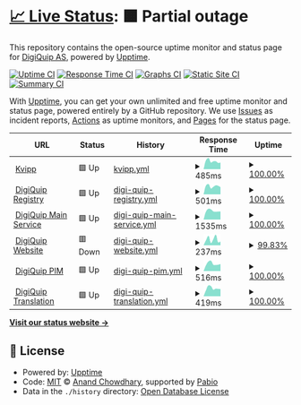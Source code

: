 # [📈 Live Status](https://status.kvipp.io): <!--live status--> **🟧 Partial outage**

This repository contains the open-source uptime monitor and status page for [DigiQuip AS](https://digiquip.no), powered by [Upptime](https://github.com/upptime/upptime).

[![Uptime CI](https://github.com/digiquip/Upptime/workflows/Uptime%20CI/badge.svg)](https://github.com/digiquip/Upptime/actions?query=workflow%3A%22Uptime+CI%22)
[![Response Time CI](https://github.com/digiquip/Upptime/workflows/Response%20Time%20CI/badge.svg)](https://github.com/digiquip/Upptime/actions?query=workflow%3A%22Response+Time+CI%22)
[![Graphs CI](https://github.com/digiquip/Upptime/workflows/Graphs%20CI/badge.svg)](https://github.com/digiquip/Upptime/actions?query=workflow%3A%22Graphs+CI%22)
[![Static Site CI](https://github.com/digiquip/Upptime/workflows/Static%20Site%20CI/badge.svg)](https://github.com/digiquip/Upptime/actions?query=workflow%3A%22Static+Site+CI%22)
[![Summary CI](https://github.com/digiquip/Upptime/workflows/Summary%20CI/badge.svg)](https://github.com/digiquip/Upptime/actions?query=workflow%3A%22Summary+CI%22)

With [Upptime](https://upptime.js.org), you can get your own unlimited and free uptime monitor and status page, powered entirely by a GitHub repository. We use [Issues](https://github.com/digiquip/Upptime/issues) as incident reports, [Actions](https://github.com/digiquip/Upptime/actions) as uptime monitors, and [Pages](https://status.kvipp.io) for the status page.

<!--start: status pages-->
<!-- This summary is generated by Upptime (https://github.com/upptime/upptime) -->
<!-- Do not edit this manually, your changes will be overwritten -->
<!-- prettier-ignore -->
| URL | Status | History | Response Time | Uptime |
| --- | ------ | ------- | ------------- | ------ |
| <img alt="" src="https://icons.duckduckgo.com/ip3/kvipp.it.ico" height="13"> [Kvipp](https://kvipp.it) | 🟩 Up | [kvipp.yml](https://github.com/digiquip/Upptime/commits/HEAD/history/kvipp.yml) | <details><summary><img alt="Response time graph" src="./graphs/kvipp/response-time-week.png" height="20"> 485ms</summary><br><a href="https://status.kvipp.io/history/kvipp"><img alt="Response time 466" src="https://img.shields.io/endpoint?url=https%3A%2F%2Fraw.githubusercontent.com%2Fdigiquip%2FUpptime%2FHEAD%2Fapi%2Fkvipp%2Fresponse-time.json"></a><br><a href="https://status.kvipp.io/history/kvipp"><img alt="24-hour response time 403" src="https://img.shields.io/endpoint?url=https%3A%2F%2Fraw.githubusercontent.com%2Fdigiquip%2FUpptime%2FHEAD%2Fapi%2Fkvipp%2Fresponse-time-day.json"></a><br><a href="https://status.kvipp.io/history/kvipp"><img alt="7-day response time 485" src="https://img.shields.io/endpoint?url=https%3A%2F%2Fraw.githubusercontent.com%2Fdigiquip%2FUpptime%2FHEAD%2Fapi%2Fkvipp%2Fresponse-time-week.json"></a><br><a href="https://status.kvipp.io/history/kvipp"><img alt="30-day response time 466" src="https://img.shields.io/endpoint?url=https%3A%2F%2Fraw.githubusercontent.com%2Fdigiquip%2FUpptime%2FHEAD%2Fapi%2Fkvipp%2Fresponse-time-month.json"></a><br><a href="https://status.kvipp.io/history/kvipp"><img alt="1-year response time 466" src="https://img.shields.io/endpoint?url=https%3A%2F%2Fraw.githubusercontent.com%2Fdigiquip%2FUpptime%2FHEAD%2Fapi%2Fkvipp%2Fresponse-time-year.json"></a></details> | <details><summary><a href="https://status.kvipp.io/history/kvipp">100.00%</a></summary><a href="https://status.kvipp.io/history/kvipp"><img alt="All-time uptime 100.00%" src="https://img.shields.io/endpoint?url=https%3A%2F%2Fraw.githubusercontent.com%2Fdigiquip%2FUpptime%2FHEAD%2Fapi%2Fkvipp%2Fuptime.json"></a><br><a href="https://status.kvipp.io/history/kvipp"><img alt="24-hour uptime 100.00%" src="https://img.shields.io/endpoint?url=https%3A%2F%2Fraw.githubusercontent.com%2Fdigiquip%2FUpptime%2FHEAD%2Fapi%2Fkvipp%2Fuptime-day.json"></a><br><a href="https://status.kvipp.io/history/kvipp"><img alt="7-day uptime 100.00%" src="https://img.shields.io/endpoint?url=https%3A%2F%2Fraw.githubusercontent.com%2Fdigiquip%2FUpptime%2FHEAD%2Fapi%2Fkvipp%2Fuptime-week.json"></a><br><a href="https://status.kvipp.io/history/kvipp"><img alt="30-day uptime 100.00%" src="https://img.shields.io/endpoint?url=https%3A%2F%2Fraw.githubusercontent.com%2Fdigiquip%2FUpptime%2FHEAD%2Fapi%2Fkvipp%2Fuptime-month.json"></a><br><a href="https://status.kvipp.io/history/kvipp"><img alt="1-year uptime 100.00%" src="https://img.shields.io/endpoint?url=https%3A%2F%2Fraw.githubusercontent.com%2Fdigiquip%2FUpptime%2FHEAD%2Fapi%2Fkvipp%2Fuptime-year.json"></a></details>
| <img alt="" src="https://icons.duckduckgo.com/ip3/registry.kvipp.io.ico" height="13"> [DigiQuip Registry](https://registry.kvipp.io) | 🟩 Up | [digi-quip-registry.yml](https://github.com/digiquip/Upptime/commits/HEAD/history/digi-quip-registry.yml) | <details><summary><img alt="Response time graph" src="./graphs/digi-quip-registry/response-time-week.png" height="20"> 501ms</summary><br><a href="https://status.kvipp.io/history/digi-quip-registry"><img alt="Response time 488" src="https://img.shields.io/endpoint?url=https%3A%2F%2Fraw.githubusercontent.com%2Fdigiquip%2FUpptime%2FHEAD%2Fapi%2Fdigi-quip-registry%2Fresponse-time.json"></a><br><a href="https://status.kvipp.io/history/digi-quip-registry"><img alt="24-hour response time 438" src="https://img.shields.io/endpoint?url=https%3A%2F%2Fraw.githubusercontent.com%2Fdigiquip%2FUpptime%2FHEAD%2Fapi%2Fdigi-quip-registry%2Fresponse-time-day.json"></a><br><a href="https://status.kvipp.io/history/digi-quip-registry"><img alt="7-day response time 501" src="https://img.shields.io/endpoint?url=https%3A%2F%2Fraw.githubusercontent.com%2Fdigiquip%2FUpptime%2FHEAD%2Fapi%2Fdigi-quip-registry%2Fresponse-time-week.json"></a><br><a href="https://status.kvipp.io/history/digi-quip-registry"><img alt="30-day response time 488" src="https://img.shields.io/endpoint?url=https%3A%2F%2Fraw.githubusercontent.com%2Fdigiquip%2FUpptime%2FHEAD%2Fapi%2Fdigi-quip-registry%2Fresponse-time-month.json"></a><br><a href="https://status.kvipp.io/history/digi-quip-registry"><img alt="1-year response time 488" src="https://img.shields.io/endpoint?url=https%3A%2F%2Fraw.githubusercontent.com%2Fdigiquip%2FUpptime%2FHEAD%2Fapi%2Fdigi-quip-registry%2Fresponse-time-year.json"></a></details> | <details><summary><a href="https://status.kvipp.io/history/digi-quip-registry">100.00%</a></summary><a href="https://status.kvipp.io/history/digi-quip-registry"><img alt="All-time uptime 100.00%" src="https://img.shields.io/endpoint?url=https%3A%2F%2Fraw.githubusercontent.com%2Fdigiquip%2FUpptime%2FHEAD%2Fapi%2Fdigi-quip-registry%2Fuptime.json"></a><br><a href="https://status.kvipp.io/history/digi-quip-registry"><img alt="24-hour uptime 100.00%" src="https://img.shields.io/endpoint?url=https%3A%2F%2Fraw.githubusercontent.com%2Fdigiquip%2FUpptime%2FHEAD%2Fapi%2Fdigi-quip-registry%2Fuptime-day.json"></a><br><a href="https://status.kvipp.io/history/digi-quip-registry"><img alt="7-day uptime 100.00%" src="https://img.shields.io/endpoint?url=https%3A%2F%2Fraw.githubusercontent.com%2Fdigiquip%2FUpptime%2FHEAD%2Fapi%2Fdigi-quip-registry%2Fuptime-week.json"></a><br><a href="https://status.kvipp.io/history/digi-quip-registry"><img alt="30-day uptime 100.00%" src="https://img.shields.io/endpoint?url=https%3A%2F%2Fraw.githubusercontent.com%2Fdigiquip%2FUpptime%2FHEAD%2Fapi%2Fdigi-quip-registry%2Fuptime-month.json"></a><br><a href="https://status.kvipp.io/history/digi-quip-registry"><img alt="1-year uptime 100.00%" src="https://img.shields.io/endpoint?url=https%3A%2F%2Fraw.githubusercontent.com%2Fdigiquip%2FUpptime%2FHEAD%2Fapi%2Fdigi-quip-registry%2Fuptime-year.json"></a></details>
| <img alt="" src="https://icons.duckduckgo.com/ip3/demo.digiquip.com.ico" height="13"> [DigiQuip Main Service](https://demo.digiquip.com/) | 🟩 Up | [digi-quip-main-service.yml](https://github.com/digiquip/Upptime/commits/HEAD/history/digi-quip-main-service.yml) | <details><summary><img alt="Response time graph" src="./graphs/digi-quip-main-service/response-time-week.png" height="20"> 1535ms</summary><br><a href="https://status.kvipp.io/history/digi-quip-main-service"><img alt="Response time 1551" src="https://img.shields.io/endpoint?url=https%3A%2F%2Fraw.githubusercontent.com%2Fdigiquip%2FUpptime%2FHEAD%2Fapi%2Fdigi-quip-main-service%2Fresponse-time.json"></a><br><a href="https://status.kvipp.io/history/digi-quip-main-service"><img alt="24-hour response time 1424" src="https://img.shields.io/endpoint?url=https%3A%2F%2Fraw.githubusercontent.com%2Fdigiquip%2FUpptime%2FHEAD%2Fapi%2Fdigi-quip-main-service%2Fresponse-time-day.json"></a><br><a href="https://status.kvipp.io/history/digi-quip-main-service"><img alt="7-day response time 1535" src="https://img.shields.io/endpoint?url=https%3A%2F%2Fraw.githubusercontent.com%2Fdigiquip%2FUpptime%2FHEAD%2Fapi%2Fdigi-quip-main-service%2Fresponse-time-week.json"></a><br><a href="https://status.kvipp.io/history/digi-quip-main-service"><img alt="30-day response time 1551" src="https://img.shields.io/endpoint?url=https%3A%2F%2Fraw.githubusercontent.com%2Fdigiquip%2FUpptime%2FHEAD%2Fapi%2Fdigi-quip-main-service%2Fresponse-time-month.json"></a><br><a href="https://status.kvipp.io/history/digi-quip-main-service"><img alt="1-year response time 1551" src="https://img.shields.io/endpoint?url=https%3A%2F%2Fraw.githubusercontent.com%2Fdigiquip%2FUpptime%2FHEAD%2Fapi%2Fdigi-quip-main-service%2Fresponse-time-year.json"></a></details> | <details><summary><a href="https://status.kvipp.io/history/digi-quip-main-service">100.00%</a></summary><a href="https://status.kvipp.io/history/digi-quip-main-service"><img alt="All-time uptime 100.00%" src="https://img.shields.io/endpoint?url=https%3A%2F%2Fraw.githubusercontent.com%2Fdigiquip%2FUpptime%2FHEAD%2Fapi%2Fdigi-quip-main-service%2Fuptime.json"></a><br><a href="https://status.kvipp.io/history/digi-quip-main-service"><img alt="24-hour uptime 100.00%" src="https://img.shields.io/endpoint?url=https%3A%2F%2Fraw.githubusercontent.com%2Fdigiquip%2FUpptime%2FHEAD%2Fapi%2Fdigi-quip-main-service%2Fuptime-day.json"></a><br><a href="https://status.kvipp.io/history/digi-quip-main-service"><img alt="7-day uptime 100.00%" src="https://img.shields.io/endpoint?url=https%3A%2F%2Fraw.githubusercontent.com%2Fdigiquip%2FUpptime%2FHEAD%2Fapi%2Fdigi-quip-main-service%2Fuptime-week.json"></a><br><a href="https://status.kvipp.io/history/digi-quip-main-service"><img alt="30-day uptime 100.00%" src="https://img.shields.io/endpoint?url=https%3A%2F%2Fraw.githubusercontent.com%2Fdigiquip%2FUpptime%2FHEAD%2Fapi%2Fdigi-quip-main-service%2Fuptime-month.json"></a><br><a href="https://status.kvipp.io/history/digi-quip-main-service"><img alt="1-year uptime 100.00%" src="https://img.shields.io/endpoint?url=https%3A%2F%2Fraw.githubusercontent.com%2Fdigiquip%2FUpptime%2FHEAD%2Fapi%2Fdigi-quip-main-service%2Fuptime-year.json"></a></details>
| <img alt="" src="https://icons.duckduckgo.com/ip3/digiquip.no.ico" height="13"> [DigiQuip Website](https://digiquip.no) | 🟥 Down | [digi-quip-website.yml](https://github.com/digiquip/Upptime/commits/HEAD/history/digi-quip-website.yml) | <details><summary><img alt="Response time graph" src="./graphs/digi-quip-website/response-time-week.png" height="20"> 237ms</summary><br><a href="https://status.kvipp.io/history/digi-quip-website"><img alt="Response time 184" src="https://img.shields.io/endpoint?url=https%3A%2F%2Fraw.githubusercontent.com%2Fdigiquip%2FUpptime%2FHEAD%2Fapi%2Fdigi-quip-website%2Fresponse-time.json"></a><br><a href="https://status.kvipp.io/history/digi-quip-website"><img alt="24-hour response time 264" src="https://img.shields.io/endpoint?url=https%3A%2F%2Fraw.githubusercontent.com%2Fdigiquip%2FUpptime%2FHEAD%2Fapi%2Fdigi-quip-website%2Fresponse-time-day.json"></a><br><a href="https://status.kvipp.io/history/digi-quip-website"><img alt="7-day response time 237" src="https://img.shields.io/endpoint?url=https%3A%2F%2Fraw.githubusercontent.com%2Fdigiquip%2FUpptime%2FHEAD%2Fapi%2Fdigi-quip-website%2Fresponse-time-week.json"></a><br><a href="https://status.kvipp.io/history/digi-quip-website"><img alt="30-day response time 184" src="https://img.shields.io/endpoint?url=https%3A%2F%2Fraw.githubusercontent.com%2Fdigiquip%2FUpptime%2FHEAD%2Fapi%2Fdigi-quip-website%2Fresponse-time-month.json"></a><br><a href="https://status.kvipp.io/history/digi-quip-website"><img alt="1-year response time 184" src="https://img.shields.io/endpoint?url=https%3A%2F%2Fraw.githubusercontent.com%2Fdigiquip%2FUpptime%2FHEAD%2Fapi%2Fdigi-quip-website%2Fresponse-time-year.json"></a></details> | <details><summary><a href="https://status.kvipp.io/history/digi-quip-website">99.83%</a></summary><a href="https://status.kvipp.io/history/digi-quip-website"><img alt="All-time uptime 99.92%" src="https://img.shields.io/endpoint?url=https%3A%2F%2Fraw.githubusercontent.com%2Fdigiquip%2FUpptime%2FHEAD%2Fapi%2Fdigi-quip-website%2Fuptime.json"></a><br><a href="https://status.kvipp.io/history/digi-quip-website"><img alt="24-hour uptime 98.79%" src="https://img.shields.io/endpoint?url=https%3A%2F%2Fraw.githubusercontent.com%2Fdigiquip%2FUpptime%2FHEAD%2Fapi%2Fdigi-quip-website%2Fuptime-day.json"></a><br><a href="https://status.kvipp.io/history/digi-quip-website"><img alt="7-day uptime 99.83%" src="https://img.shields.io/endpoint?url=https%3A%2F%2Fraw.githubusercontent.com%2Fdigiquip%2FUpptime%2FHEAD%2Fapi%2Fdigi-quip-website%2Fuptime-week.json"></a><br><a href="https://status.kvipp.io/history/digi-quip-website"><img alt="30-day uptime 99.92%" src="https://img.shields.io/endpoint?url=https%3A%2F%2Fraw.githubusercontent.com%2Fdigiquip%2FUpptime%2FHEAD%2Fapi%2Fdigi-quip-website%2Fuptime-month.json"></a><br><a href="https://status.kvipp.io/history/digi-quip-website"><img alt="1-year uptime 99.92%" src="https://img.shields.io/endpoint?url=https%3A%2F%2Fraw.githubusercontent.com%2Fdigiquip%2FUpptime%2FHEAD%2Fapi%2Fdigi-quip-website%2Fuptime-year.json"></a></details>
| <img alt="" src="https://icons.duckduckgo.com/ip3/pim.digiquip.com.ico" height="13"> [DigiQuip PIM](https://pim.digiquip.com) | 🟩 Up | [digi-quip-pim.yml](https://github.com/digiquip/Upptime/commits/HEAD/history/digi-quip-pim.yml) | <details><summary><img alt="Response time graph" src="./graphs/digi-quip-pim/response-time-week.png" height="20"> 516ms</summary><br><a href="https://status.kvipp.io/history/digi-quip-pim"><img alt="Response time 511" src="https://img.shields.io/endpoint?url=https%3A%2F%2Fraw.githubusercontent.com%2Fdigiquip%2FUpptime%2FHEAD%2Fapi%2Fdigi-quip-pim%2Fresponse-time.json"></a><br><a href="https://status.kvipp.io/history/digi-quip-pim"><img alt="24-hour response time 490" src="https://img.shields.io/endpoint?url=https%3A%2F%2Fraw.githubusercontent.com%2Fdigiquip%2FUpptime%2FHEAD%2Fapi%2Fdigi-quip-pim%2Fresponse-time-day.json"></a><br><a href="https://status.kvipp.io/history/digi-quip-pim"><img alt="7-day response time 516" src="https://img.shields.io/endpoint?url=https%3A%2F%2Fraw.githubusercontent.com%2Fdigiquip%2FUpptime%2FHEAD%2Fapi%2Fdigi-quip-pim%2Fresponse-time-week.json"></a><br><a href="https://status.kvipp.io/history/digi-quip-pim"><img alt="30-day response time 511" src="https://img.shields.io/endpoint?url=https%3A%2F%2Fraw.githubusercontent.com%2Fdigiquip%2FUpptime%2FHEAD%2Fapi%2Fdigi-quip-pim%2Fresponse-time-month.json"></a><br><a href="https://status.kvipp.io/history/digi-quip-pim"><img alt="1-year response time 511" src="https://img.shields.io/endpoint?url=https%3A%2F%2Fraw.githubusercontent.com%2Fdigiquip%2FUpptime%2FHEAD%2Fapi%2Fdigi-quip-pim%2Fresponse-time-year.json"></a></details> | <details><summary><a href="https://status.kvipp.io/history/digi-quip-pim">100.00%</a></summary><a href="https://status.kvipp.io/history/digi-quip-pim"><img alt="All-time uptime 100.00%" src="https://img.shields.io/endpoint?url=https%3A%2F%2Fraw.githubusercontent.com%2Fdigiquip%2FUpptime%2FHEAD%2Fapi%2Fdigi-quip-pim%2Fuptime.json"></a><br><a href="https://status.kvipp.io/history/digi-quip-pim"><img alt="24-hour uptime 100.00%" src="https://img.shields.io/endpoint?url=https%3A%2F%2Fraw.githubusercontent.com%2Fdigiquip%2FUpptime%2FHEAD%2Fapi%2Fdigi-quip-pim%2Fuptime-day.json"></a><br><a href="https://status.kvipp.io/history/digi-quip-pim"><img alt="7-day uptime 100.00%" src="https://img.shields.io/endpoint?url=https%3A%2F%2Fraw.githubusercontent.com%2Fdigiquip%2FUpptime%2FHEAD%2Fapi%2Fdigi-quip-pim%2Fuptime-week.json"></a><br><a href="https://status.kvipp.io/history/digi-quip-pim"><img alt="30-day uptime 100.00%" src="https://img.shields.io/endpoint?url=https%3A%2F%2Fraw.githubusercontent.com%2Fdigiquip%2FUpptime%2FHEAD%2Fapi%2Fdigi-quip-pim%2Fuptime-month.json"></a><br><a href="https://status.kvipp.io/history/digi-quip-pim"><img alt="1-year uptime 100.00%" src="https://img.shields.io/endpoint?url=https%3A%2F%2Fraw.githubusercontent.com%2Fdigiquip%2FUpptime%2FHEAD%2Fapi%2Fdigi-quip-pim%2Fuptime-year.json"></a></details>
| <img alt="" src="https://icons.duckduckgo.com/ip3/translate.digiquip.com.ico" height="13"> [DigiQuip Translation](https://translate.digiquip.com) | 🟩 Up | [digi-quip-translation.yml](https://github.com/digiquip/Upptime/commits/HEAD/history/digi-quip-translation.yml) | <details><summary><img alt="Response time graph" src="./graphs/digi-quip-translation/response-time-week.png" height="20"> 419ms</summary><br><a href="https://status.kvipp.io/history/digi-quip-translation"><img alt="Response time 402" src="https://img.shields.io/endpoint?url=https%3A%2F%2Fraw.githubusercontent.com%2Fdigiquip%2FUpptime%2FHEAD%2Fapi%2Fdigi-quip-translation%2Fresponse-time.json"></a><br><a href="https://status.kvipp.io/history/digi-quip-translation"><img alt="24-hour response time 375" src="https://img.shields.io/endpoint?url=https%3A%2F%2Fraw.githubusercontent.com%2Fdigiquip%2FUpptime%2FHEAD%2Fapi%2Fdigi-quip-translation%2Fresponse-time-day.json"></a><br><a href="https://status.kvipp.io/history/digi-quip-translation"><img alt="7-day response time 419" src="https://img.shields.io/endpoint?url=https%3A%2F%2Fraw.githubusercontent.com%2Fdigiquip%2FUpptime%2FHEAD%2Fapi%2Fdigi-quip-translation%2Fresponse-time-week.json"></a><br><a href="https://status.kvipp.io/history/digi-quip-translation"><img alt="30-day response time 402" src="https://img.shields.io/endpoint?url=https%3A%2F%2Fraw.githubusercontent.com%2Fdigiquip%2FUpptime%2FHEAD%2Fapi%2Fdigi-quip-translation%2Fresponse-time-month.json"></a><br><a href="https://status.kvipp.io/history/digi-quip-translation"><img alt="1-year response time 402" src="https://img.shields.io/endpoint?url=https%3A%2F%2Fraw.githubusercontent.com%2Fdigiquip%2FUpptime%2FHEAD%2Fapi%2Fdigi-quip-translation%2Fresponse-time-year.json"></a></details> | <details><summary><a href="https://status.kvipp.io/history/digi-quip-translation">100.00%</a></summary><a href="https://status.kvipp.io/history/digi-quip-translation"><img alt="All-time uptime 100.00%" src="https://img.shields.io/endpoint?url=https%3A%2F%2Fraw.githubusercontent.com%2Fdigiquip%2FUpptime%2FHEAD%2Fapi%2Fdigi-quip-translation%2Fuptime.json"></a><br><a href="https://status.kvipp.io/history/digi-quip-translation"><img alt="24-hour uptime 100.00%" src="https://img.shields.io/endpoint?url=https%3A%2F%2Fraw.githubusercontent.com%2Fdigiquip%2FUpptime%2FHEAD%2Fapi%2Fdigi-quip-translation%2Fuptime-day.json"></a><br><a href="https://status.kvipp.io/history/digi-quip-translation"><img alt="7-day uptime 100.00%" src="https://img.shields.io/endpoint?url=https%3A%2F%2Fraw.githubusercontent.com%2Fdigiquip%2FUpptime%2FHEAD%2Fapi%2Fdigi-quip-translation%2Fuptime-week.json"></a><br><a href="https://status.kvipp.io/history/digi-quip-translation"><img alt="30-day uptime 100.00%" src="https://img.shields.io/endpoint?url=https%3A%2F%2Fraw.githubusercontent.com%2Fdigiquip%2FUpptime%2FHEAD%2Fapi%2Fdigi-quip-translation%2Fuptime-month.json"></a><br><a href="https://status.kvipp.io/history/digi-quip-translation"><img alt="1-year uptime 100.00%" src="https://img.shields.io/endpoint?url=https%3A%2F%2Fraw.githubusercontent.com%2Fdigiquip%2FUpptime%2FHEAD%2Fapi%2Fdigi-quip-translation%2Fuptime-year.json"></a></details>

<!--end: status pages-->

[**Visit our status website →**](https://status.kvipp.io)

## 📄 License

- Powered by: [Upptime](https://github.com/upptime/upptime)
- Code: [MIT](./LICENSE) © [Anand Chowdhary](https://anandchowdhary.com), supported by [Pabio](https://pabio.com)
- Data in the `./history` directory: [Open Database License](https://opendatacommons.org/licenses/odbl/1-0/)
